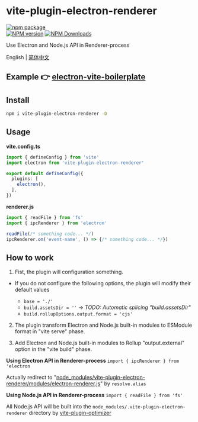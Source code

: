 # vite-plugin-electron-renderer

[![npm package](https://nodei.co/npm/vite-plugin-electron-renderer.png?downloads=true&downloadRank=true&stars=true)](https://www.npmjs.com/package/vite-plugin-electron-renderer)
<br/>
[![NPM version](https://img.shields.io/npm/v/vite-plugin-electron-renderer.svg?style=flat)](https://npmjs.org/package/vite-plugin-electron-renderer)
[![NPM Downloads](https://img.shields.io/npm/dm/vite-plugin-electron-renderer.svg?style=flat)](https://npmjs.org/package/vite-plugin-electron-renderer)

Use Electron and Node.js API in Renderer-process

English | [简体中文](https://github.com/caoxiemeihao/vite-plugins/blob/main/packages/electron-renderer/README.zh-CN.md)

## Example 👉 [electron-vite-boilerplate](https://github.com/caoxiemeihao/electron-vite-boilerplate)

## Install

```bash
npm i vite-plugin-electron-renderer -D
```

## Usage

**vite.config.ts**

```ts
import { defineConfig } from 'vite'
import electron from 'vite-plugin-electron-renderer'

export default defineConfig({
  plugins: [
    electron(),
  ],
})
```

**renderer.js**

```ts
import { readFile } from 'fs'
import { ipcRenderer } from 'electron'

readFile(/* something code... */)
ipcRenderer.on('event-name', () => {/* something code... */})
```

## How to work

1. Fist, the plugin will configuration something.

- If you do not configure the following options, the plugin will modify their default values

  * `base = './'`
  * `build.assetsDir = ''` -> *TODO: Automatic splicing "build.assetsDir"*
  * `build.rollupOptions.output.format = 'cjs'`

2. The plugin transform Electron and Node.js built-in modules to ESModule format in "vite serve" phase.

3. Add Electron and Node.js built-in modules to Rollup "output.external" option in the "vite build" phase.

**Using Electron API in Renderer-process** `import { ipcRenderer } from 'electron`  

Actually redirect to "[node_modules/vite-plugin-electron-renderer/modules/electron-renderer.js](modules/electron-renderer.js)" by `resolve.alias`

**Using Node.js API in Renderer-process**  `import { readFile } from 'fs'`

All Node.js API will be built into the `node_modules/.vite-plugin-electron-renderer` directory by [vite-plugin-optimizer](https://www.npmjs.com/package/vite-plugin-optimizer)
